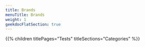 ```yaml
---
title: Brands
menuTitle: Brands
weight: 1 
geekdocFlatSection: true
---
```


{{% children titlePages="Tests" titleSections="Categories" %}}
